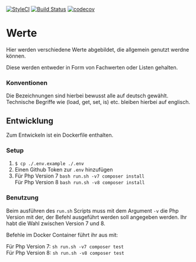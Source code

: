 [![StyleCI](https://styleci.io/repos/78105159/shield?branch=master)](https://styleci.io/repos/78105159)
[![Build Status](https://travis-ci.org/demvsystems/werte.svg?branch=master)](https://travis-ci.org/demvsystems/werte)
[![codecov](https://codecov.io/gh/demvsystems/werte/branch/master/graph/badge.svg)](https://codecov.io/gh/demvsystems/werte)

# Werte
Hier werden verschiedene Werte abgebildet, die allgemein genutzt werdne können.

Diese werden entweder in Form von Fachwerten oder Listen gehalten.


### Konventionen
Die Bezeichnungen sind hierbei bewusst alle auf deutsch gewählt.
Technische Begriffe wie (load, get, set, is) etc. bleiben hierbei auf englisch.


## Entwicklung

Zum Entwickeln ist ein Dockerfile enthalten.

### Setup

1. `$ cp ./.env.example ./.env`
2. Einen Github Token zur `.env` hinzufügen
3. Für Php Version 7 `bash run.sh -v7 composer install`<br/>
Für Php Version 8 `bash run.sh -v8 composer install`

### Benutzung

Beim ausführen des `run.sh` Scripts muss mit dem Argument `-v` die Php Version mit der, der Befehl ausgeführt werden soll angegeben werden. Ihr habt die Wahl zwischen Version 7 und 8.

Befehle im Docker Container führt ihr aus mit:

Für Php Version 7: `sh run.sh -v7 composer test`<br/>
Für Php Version 8: `sh run.sh -v8 composer test`
